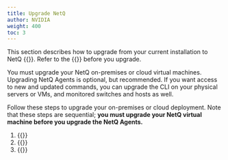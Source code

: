 ```yaml
---
title: Upgrade NetQ
author: NVIDIA
weight: 400
toc: 3
---
```

This section describes how to upgrade from your current installation to NetQ {{<version>}}. Refer to the {{<link title="NVIDIA NetQ 4.11 Release Notes" text="release notes">}} before you upgrade.

You must upgrade your NetQ on-premises or cloud virtual machines. Upgrading NetQ Agents is optional, but recommended. If you want access to new and updated commands, you can upgrade the CLI on your physical servers or VMs, and monitored switches and hosts as well.

Follow these steps to upgrade your on-premises or cloud deployment. Note that these steps are sequential; **you must upgrade your NetQ virtual machine before you upgrade the NetQ Agents.**

1. {{<link title="Upgrade NetQ Virtual Machines">}}
2. {{<link title="Upgrade NetQ Agents">}}
3. {{<link title="Upgrade NetQ CLI">}}